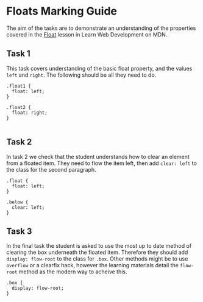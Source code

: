 # Floats Marking Guide

The aim of the tasks are to demonstrate an understanding of the properties covered in the [Float](https://developer.mozilla.org/en-US/docs/Learn/CSS/Building_blocks/Backgrounds_and_borders) lesson in Learn Web Development on MDN.

## Task 1

This task covers understanding of the basic float property, and the values `left` and `right`. The following should be all they need to do.

```
.float1 {
  float: left;
}

.float2 {
  float: right;
}
  
```

## Task 2

In task 2 we check that the student understands how to clear an element from a floated item. They need to flow the item left, then add `clear: left` to the class for the second paragraph.

```
.float {
  float: left;
}

.below {
  clear: left;
}
```

## Task 3

In the final task the student is asked to use the most up to date method of clearing the box underneath the floated item. Therefore they should add `display: flow-root` to the class for `.box`. Other methods might be to use `overflow` or a clearfix hack, however the learning materials detail the `flow-root` method as the modern way to acheive this.

```
.box {
  display: flow-root;
}
```
